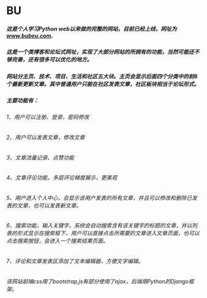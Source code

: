 # BU

##### 这是个人学习Python web以来做的完整的网站，目前已经上线，网址为 www.bubeu.com.
##### 这是一个类博客和论坛式网址，实现了大部分网站的所拥有的功能，当然可能还不够完善，还有很多可以优化的地方。
##### 网站分主页、技术、项目、生活和社区五大块。主页会显示后面四个分类中的前8个最新更新文章。其中普通用户只能在社区发表文章，社区板块相当于论坛形式。
##### 主要功能有：
###### 1、用户可以注册、登录，密码修改
###### 2、用户可以发表文章，修改文章
###### 3、文章流量记录、点赞功能
###### 4、文章评论功能，多层评论梯度展示，更美观
###### 5、用户进入个人中心，会显示该用户发表的所有文章，并且可以修改和删除已发表的文章，也可以发表新文章。
###### 6、搜索功能，输入关键字，系统会自动搜索含有该关键字的标题的文章，并以列表的形式显示在搜索框下，用户可以直接点击所需要的文章进入文章页面，也可以点击搜索按钮，会进入一个搜索结果页面。
###### 7、评论和文章发表区添加了文本编辑器，方便文字编辑。

###### 该网站前端css用了bootstrap,js有部分使用了ajax，后端用Python的Django框架。
